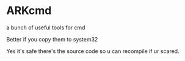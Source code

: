 # ARKcmd
a bunch of useful tools for cmd

Better if you copy them to system32

Yes it's safe there's the source code so u can recompile if ur scared.
